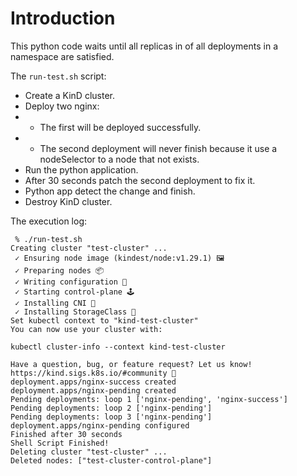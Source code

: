 # Introduction
This python code waits until all replicas in of all deployments in a namespace are satisfied.

The ``run-test.sh`` script:
- Create a KinD cluster.
- Deploy two nginx:
- - The first will be deployed successfully.
- - The second deployment will never finish because it use a nodeSelector to a node that not exists.
- Run the python application.
- After 30 seconds patch the second deployment to fix it.
- Python app detect the change and finish.
- Destroy KinD cluster.

The execution log:

```
 % ./run-test.sh
Creating cluster "test-cluster" ...
 ✓ Ensuring node image (kindest/node:v1.29.1) 🖼 
 ✓ Preparing nodes 📦  
 ✓ Writing configuration 📜 
 ✓ Starting control-plane 🕹️ 
 ✓ Installing CNI 🔌 
 ✓ Installing StorageClass 💾 
Set kubectl context to "kind-test-cluster"
You can now use your cluster with:

kubectl cluster-info --context kind-test-cluster

Have a question, bug, or feature request? Let us know! https://kind.sigs.k8s.io/#community 🙂
deployment.apps/nginx-success created
deployment.apps/nginx-pending created
Pending deployments: loop 1 ['nginx-pending', 'nginx-success']
Pending deployments: loop 2 ['nginx-pending']
Pending deployments: loop 3 ['nginx-pending']
deployment.apps/nginx-pending configured
Finished after 30 seconds
Shell Script Finished!
Deleting cluster "test-cluster" ...
Deleted nodes: ["test-cluster-control-plane"]

```
